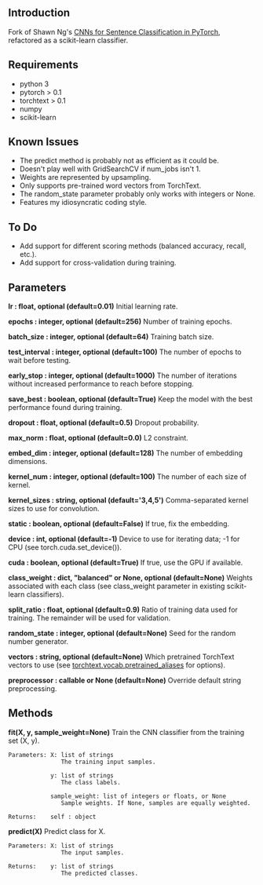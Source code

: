 ## Introduction
Fork of Shawn Ng's [CNNs for Sentence Classification in PyTorch](https://github.com/Shawn1993/cnn-text-classification-pytorch), refactored as a scikit-learn classifier.

## Requirements
* python 3
* pytorch > 0.1
* torchtext > 0.1
* numpy
* scikit-learn

## Known Issues
* The predict method is probably not as efficient as it could be.
* Doesn't play well with GridSearchCV if num_jobs isn't 1.
* Weights are represented by upsampling.
* Only supports pre-trained word vectors from TorchText.
* The random_state parameter probably only works with integers or None.
* Features my idiosyncratic coding style.

## To Do
* Add support for different scoring methods (balanced accuracy, recall, etc.).
* Add support for cross-validation during training.

## Parameters
**lr : float, optional (default=0.01)**
  Initial learning rate.

**epochs : integer, optional (default=256)**
  Number of training epochs.

**batch_size : integer, optional (default=64)**
  Training batch size.

**test_interval : integer, optional (default=100)**
  The number of epochs to wait before testing.

**early_stop : integer, optional (default=1000)**
  The number of iterations without increased performance to reach before stopping.

**save_best : boolean, optional (default=True)**
  Keep the model with the best performance found during training.

**dropout : float, optional (default=0.5)**
  Dropout probability.

**max_norm : float, optional (default=0.0)**
  L2 constraint.

**embed_dim : integer, optional (default=128)**
  The number of embedding dimensions.

**kernel_num : integer, optional (default=100)**
  The number of each size of kernel.

**kernel_sizes : string, optional (default='3,4,5')**
  Comma-separated kernel sizes to use for convolution.

**static : boolean, optional (default=False)**
  If true, fix the embedding.

**device : int, optional (default=-1)**
  Device to use for iterating data; -1 for CPU (see torch.cuda.set_device()).

**cuda : boolean, optional (default=True)**
  If true, use the GPU if available.

**class_weight : dict, "balanced" or None, optional (default=None)**
  Weights associated with each class (see class_weight parameter in existing scikit-learn classifiers).

**split_ratio : float, optional (default=0.9)**
  Ratio of training data used for training. The remainder will be used for validation.

**random_state : integer, optional (default=None)**
  Seed for the random number generator.

**vectors : string, optional (default=None)**
  Which pretrained TorchText vectors to use (see [torchtext.vocab.pretrained_aliases](https://torchtext.readthedocs.io/en/latest/vocab.html#pretrained-aliases) for options).

**preprocessor : callable or None (default=None)**
  Override default string preprocessing.

## Methods
**fit(X, y, sample_weight=None)**
Train the CNN classifier from the training set (X, y).
```
Parameters: X: list of strings
               The training input samples.

            y: list of strings
               The class labels.

            sample_weight: list of integers or floats, or None
               Sample weights. If None, samples are equally weighted.

Returns:    self : object
```

**predict(X)**
Predict class for X.
```
Parameters: X: list of strings
               The input samples.

Returns:    y: list of strings
               The predicted classes.
```
